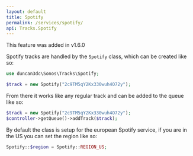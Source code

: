 ```yaml
---
layout: default
title: Spotify
permalink: /services/spotify/
api: Tracks.Spotify
---
```


<p class="message-info">This feature was added in v1.6.0</p>

Spotify tracks are handled by the `Spotify` class, which can be created like so:

~~~php
use duncan3dc\Sonos\Tracks\Spotify;

$track = new Spotify("2c9TM5qY2Kx330wuh4O72y");
~~~

From there it works like any regular track and can be added to the queue like so:

~~~php
$track = new Spotify("2c9TM5qY2Kx330wuh4O72y");
$controller->getQueue()->addTrack($track);
~~~

By default the class is setup for the european Spotify service, if you are in the US you can set the region like so:

~~~php
Spotify::$region = Spotify::REGION_US;
~~~
